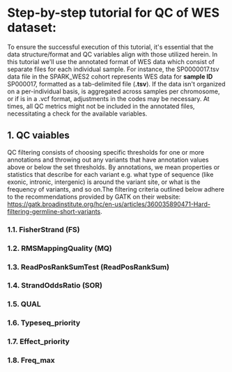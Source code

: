 # Step-by-step tutorial for QC of WES dataset:
To ensure the successful execution of this tutorial, it's essential that the data structure/format 
and QC variables align with those utilized herein. In this tutorial we'll use the annotated format 
of WES data which consist of separate files for each individual sample. For instance, the SP0000017.tsv 
data file in the SPARK_WES2 cohort represents WES data for **sample ID** SP000017, formatted as a 
tab-delimited file (**.tsv**). If the data isn't organized on a per-individual basis, is aggregated 
across samples per chromosome, or if is in a .vcf format, adjustments in the codes may be necessary. 
At times, all QC metrics might not be included in the annotated files, necessitating a check for the 
available variables. 

## 1. QC vaiables
QC filtering consists of choosing specific thresholds for one or more annotations and throwing out any 
variants that have annotation values above or below the set thresholds. By annotations, we mean properties 
or statistics that describe for each variant e.g. what type of sequence (like exonic, intronic, intergenic) is
around the variant site, or what is the frequency of variants, and so on.The filtering criteria outlined below 
adhere to the recommendations provided by GATK on their website: 
<https://gatk.broadinstitute.org/hc/en-us/articles/360035890471-Hard-filtering-germline-short-variants>.

### 1.1. FisherStrand (FS)

### 1.2. RMSMappingQuality (MQ)

### 1.3. ReadPosRankSumTest (ReadPosRankSum)

### 1.4. StrandOddsRatio (SOR)

### 1.5. QUAL

### 1.6. Typeseq_priority

### 1.7. Effect_priority

### 1.8. Freq_max








